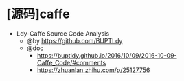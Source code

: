 # [源码]caffe

- Ldy-Caffe Source Code Analysis
  - @by https://github.com/BUPTLdy
  - @doc 
    - https://buptldy.github.io/2016/10/09/2016-10-09-Caffe_Code/#comments
    - https://zhuanlan.zhihu.com/p/25127756